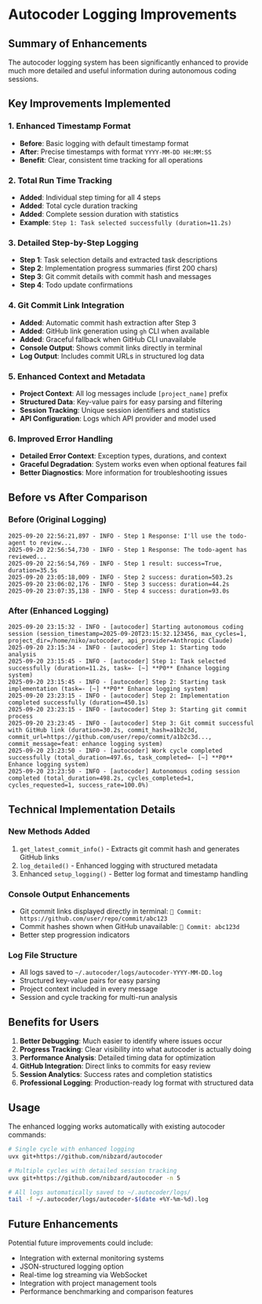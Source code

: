 # Autocoder Logging Improvements

## Summary of Enhancements

The autocoder logging system has been significantly enhanced to provide much more detailed and useful information during autonomous coding sessions.

## Key Improvements Implemented

### 1. Enhanced Timestamp Format
- **Before**: Basic logging with default timestamp format
- **After**: Precise timestamps with format `YYYY-MM-DD HH:MM:SS`
- **Benefit**: Clear, consistent time tracking for all operations

### 2. Total Run Time Tracking
- **Added**: Individual step timing for all 4 steps
- **Added**: Total cycle duration tracking
- **Added**: Complete session duration with statistics
- **Example**: `Step 1: Task selected successfully (duration=11.2s)`

### 3. Detailed Step-by-Step Logging
- **Step 1**: Task selection details and extracted task descriptions
- **Step 2**: Implementation progress summaries (first 200 chars)
- **Step 3**: Git commit details with commit hash and messages
- **Step 4**: Todo update confirmations

### 4. Git Commit Link Integration
- **Added**: Automatic commit hash extraction after Step 3
- **Added**: GitHub link generation using `gh` CLI when available
- **Added**: Graceful fallback when GitHub CLI unavailable
- **Console Output**: Shows commit links directly in terminal
- **Log Output**: Includes commit URLs in structured log data

### 5. Enhanced Context and Metadata
- **Project Context**: All log messages include `[project_name]` prefix
- **Structured Data**: Key-value pairs for easy parsing and filtering
- **Session Tracking**: Unique session identifiers and statistics
- **API Configuration**: Logs which API provider and model used

### 6. Improved Error Handling
- **Detailed Error Context**: Exception types, durations, and context
- **Graceful Degradation**: System works even when optional features fail
- **Better Diagnostics**: More information for troubleshooting issues

## Before vs After Comparison

### Before (Original Logging)
```
2025-09-20 22:56:21,897 - INFO - Step 1 Response: I'll use the todo-agent to review...
2025-09-20 22:56:54,730 - INFO - Step 1 Response: The todo-agent has reviewed...
2025-09-20 22:56:54,769 - INFO - Step 1 result: success=True, duration=35.5s
2025-09-20 23:05:18,009 - INFO - Step 2 success: duration=503.2s
2025-09-20 23:06:02,176 - INFO - Step 3 success: duration=44.2s
2025-09-20 23:07:35,138 - INFO - Step 4 success: duration=93.0s
```

### After (Enhanced Logging)
```
2025-09-20 23:15:32 - INFO - [autocoder] Starting autonomous coding session (session_timestamp=2025-09-20T23:15:32.123456, max_cycles=1, project_dir=/home/niko/autocoder, api_provider=Anthropic Claude)
2025-09-20 23:15:34 - INFO - [autocoder] Step 1: Starting todo analysis
2025-09-20 23:15:45 - INFO - [autocoder] Step 1: Task selected successfully (duration=11.2s, task=- [~] **P0** Enhance logging system)
2025-09-20 23:15:45 - INFO - [autocoder] Step 2: Starting task implementation (task=- [~] **P0** Enhance logging system)
2025-09-20 23:23:15 - INFO - [autocoder] Step 2: Implementation completed successfully (duration=450.1s)
2025-09-20 23:23:15 - INFO - [autocoder] Step 3: Starting git commit process
2025-09-20 23:23:45 - INFO - [autocoder] Step 3: Git commit successful with GitHub link (duration=30.2s, commit_hash=a1b2c3d, commit_url=https://github.com/user/repo/commit/a1b2c3d..., commit_message=feat: enhance logging system)
2025-09-20 23:23:50 - INFO - [autocoder] Work cycle completed successfully (total_duration=497.6s, task_completed=- [~] **P0** Enhance logging system)
2025-09-20 23:23:50 - INFO - [autocoder] Autonomous coding session completed (total_duration=498.2s, cycles_completed=1, cycles_requested=1, success_rate=100.0%)
```

## Technical Implementation Details

### New Methods Added
1. `get_latest_commit_info()` - Extracts git commit hash and generates GitHub links
2. `log_detailed()` - Enhanced logging with structured metadata
3. Enhanced `setup_logging()` - Better log format and timestamp handling

### Console Output Enhancements
- Git commit links displayed directly in terminal: `🔗 Commit: https://github.com/user/repo/commit/abc123`
- Commit hashes shown when GitHub unavailable: `📝 Commit: abc123d`
- Better step progression indicators

### Log File Structure
- All logs saved to `~/.autocoder/logs/autocoder-YYYY-MM-DD.log`
- Structured key-value pairs for easy parsing
- Project context included in every message
- Session and cycle tracking for multi-run analysis

## Benefits for Users

1. **Better Debugging**: Much easier to identify where issues occur
2. **Progress Tracking**: Clear visibility into what autocoder is actually doing
3. **Performance Analysis**: Detailed timing data for optimization
4. **GitHub Integration**: Direct links to commits for easy review
5. **Session Analytics**: Success rates and completion statistics
6. **Professional Logging**: Production-ready log format with structured data

## Usage

The enhanced logging works automatically with existing autocoder commands:

```bash
# Single cycle with enhanced logging
uvx git+https://github.com/nibzard/autocoder

# Multiple cycles with detailed session tracking
uvx git+https://github.com/nibzard/autocoder -n 5

# All logs automatically saved to ~/.autocoder/logs/
tail -f ~/.autocoder/logs/autocoder-$(date +%Y-%m-%d).log
```

## Future Enhancements

Potential future improvements could include:
- Integration with external monitoring systems
- JSON-structured logging option
- Real-time log streaming via WebSocket
- Integration with project management tools
- Performance benchmarking and comparison features